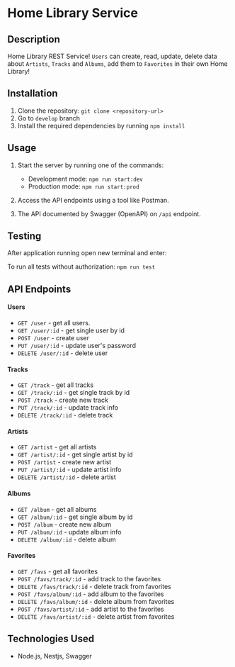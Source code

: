 # Home Library Service

## Description

Home Library REST Service! `Users` can create, read, update, delete data about `Artists`, `Tracks` and `Albums`, add them to `Favorites` in their own Home Library!

## Installation

1. Clone the repository: `git clone <repository-url>`
2. Go to `develop` branch
3. Install the required dependencies by running `npm install`

## Usage

1. Start the server by running one of the commands:

	- Development mode: `npm run start:dev`
	- Production mode: `npm run start:prod`

2. Access the API endpoints using a tool like Postman.

3. The API documented by Swagger (OpenAPI) on `/api` endpoint.

## Testing

After application running open new terminal and enter:

To run all tests without authorization: `npm run test`

## API Endpoints

#### Users
* `GET /user` - get all users.
* `GET /user/:id` - get single user by id
* `POST /user` - create user
* `PUT /user/:id` - update user's password
* `DELETE /user/:id` - delete user

#### Tracks
* `GET /track` - get all tracks
* `GET /track/:id` - get single track by id
* `POST /track` - create new track
* `PUT /track/:id` - update track info
* `DELETE /track/:id` - delete track

#### Artists
* `GET /artist` - get all artists
* `GET /artist/:id` - get single artist by id
* `POST /artist` - create new artist
* `PUT /artist/:id` - update artist info
* `DELETE /artist/:id` - delete artist

#### Albums
* `GET /album` - get all albums
* `GET /album/:id` - get single album by id
* `POST /album` - create new album
* `PUT /album/:id` - update album info
* `DELETE /album/:id` - delete album

#### Favorites
* `GET /favs` - get all favorites
* `POST /favs/track/:id` - add track to the favorites
* `DELETE /favs/track/:id` - delete track from favorites
* `POST /favs/album/:id` - add album to the favorites
* `DELETE /favs/album/:id` - delete album from favorites
* `POST /favs/artist/:id` - add artist to the favorites
* `DELETE /favs/artist/:id` - delete artist from favorites

## Technologies Used

- Node.js, Nestjs, Swagger
